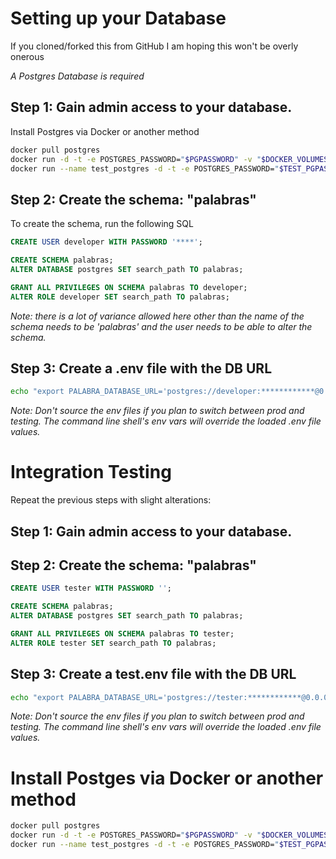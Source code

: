
# Setting up your Database

If you cloned/forked this from GitHub I am hoping this won't be overly onerous

_A Postgres Database is required_

## Step 1: Gain admin access to your database.
Install Postgres via Docker or another method
```zsh
docker pull postgres
docker run -d -t -e POSTGRES_PASSWORD="$PGPASSWORD" -v "$DOCKER_VOLUMES"/pg/data -p 5432:5432 postgres
docker run --name test_postgres -d -t -e POSTGRES_PASSWORD="$TEST_PGPASSWORD" -v "$DOCKER_VOLUMES"/pg2/data -p 5433:5432 postgres
```

## Step 2: Create the schema: "palabras"

To create the schema, run the following SQL
```sql
CREATE USER developer WITH PASSWORD '****';

CREATE SCHEMA palabras;
ALTER DATABASE postgres SET search_path TO palabras;

GRANT ALL PRIVILEGES ON SCHEMA palabras TO developer;
ALTER ROLE developer SET search_path TO palabras;
```
_Note: there is a lot of variance allowed here other than the 
name of the schema needs to be 'palabras' and the user needs to be able to 
alter the schema._

## Step 3: Create a .env file with the DB URL
```zsh
echo "export PALABRA_DATABASE_URL='postgres://developer:************@0.0.0.0/palabras'" > .env
```
_Note: Don't source the env files if you plan to switch between prod and testing. The command line shell's env vars will override
the loaded .env file values._


# Integration Testing
Repeat the previous steps with slight alterations:

## Step 1: Gain admin access to your database.

## Step 2: Create the schema: "palabras"
```sql
CREATE USER tester WITH PASSWORD '';

CREATE SCHEMA palabras;
ALTER DATABASE postgres SET search_path TO palabras;

GRANT ALL PRIVILEGES ON SCHEMA palabras TO tester;
ALTER ROLE tester SET search_path TO palabras;
```

## Step 3: Create a test.env file with the DB URL
```zsh
echo "export PALABRA_DATABASE_URL='postgres://tester:************@0.0.0.0:5433/palabras'" > testing.env
```
_Note: Don't source the env files if you plan to switch between prod and testing. The command line shell's env vars will override
the loaded .env file values._

# Install Postges via Docker or another method
```zsh
docker pull postgres
docker run -d -t -e POSTGRES_PASSWORD="$PGPASSWORD" -v "$DOCKER_VOLUMES"/pg/data -p 5432:5432 postgres
docker run --name test_postgres -d -t -e POSTGRES_PASSWORD="$TEST_PGPASSWORD" -v "$DOCKER_VOLUMES"/pg2/data -p 5433:5432 postgres
```
